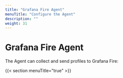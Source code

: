 ```yaml
---
title: "Grafana Fire Agent"
menuTitle: "Configure the Agent"
description: ""
weight: 31
---
```


# Grafana Fire Agent

The Agent can collect and send profiles to Grafana Fire:

{{< section menuTitle="true" >}}
